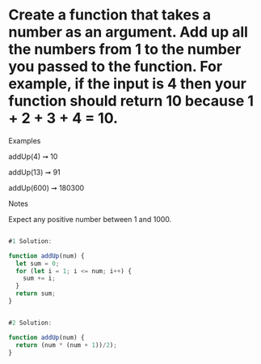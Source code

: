 # Create a function that takes a number as an argument. Add up all the numbers from 1 to the number you passed to the function. For example, if the input is 4 then your function should return 10 because 1 + 2 + 3 + 4 = 10.


Examples

addUp(4) ➞ 10

addUp(13) ➞ 91

addUp(600) ➞ 180300


Notes

Expect any positive number between 1 and 1000.


```javascript

#1 Solution: 

function addUp(num) {
  let sum = 0;
  for (let i = 1; i <= num; i++) {
    sum += i;
  }
  return sum;
}


#2 Solution:

function addUp(num) {
  return (num * (num + 1))/2);
}
```